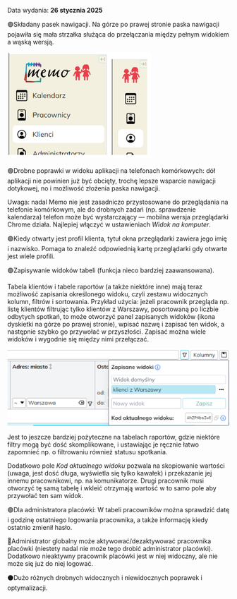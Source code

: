 Data wydania: **26 stycznia 2025**

🟢Składany pasek nawigacji. Na górze po prawej stronie paska nawigacji pojawiła się mała strzałka
służąca do przełączania między pełnym widokiem a wąską wersją.

![Pełny pasek](navigation-collapse.png)

🟢Drobne poprawki w widoku aplikacji na telefonach komórkowych: dół aplikacji nie powinien już być obcięty,
trochę lepsze wsparcie nawigacji dotykowej, no i możliwość złożenia paska nawigacji.

Uwaga: nadal Memo nie jest zasadniczo przystosowane do przeglądania na telefonie komórkowym,
ale do drobnych zadań (np. sprawdzenie kalendarza) telefon może być wystarczający — mobilna wersja
przeglądarki Chrome działa. Najlepiej włączyć w ustawieniach _Widok na komputer_.

🟢Kiedy otwarty jest profil klienta, tytuł okna przeglądarki zawiera jego imię i nazwisko.
Pomaga to znaleźć odpowiednią kartę przeglądarki gdy otwarte jest wiele profili.

🟢Zapisywanie widoków tabeli (funkcja nieco bardziej zaawansowana).

Tabela klientów i tabele raportów (a także niektóre inne) mają teraz możliwość zapisania określonego widoku,
czyli zestawu widocznych kolumn, filtrów i sortowania. Przykład użycia: jeżeli pracownik przegląda np.
listę klientów filtrując tylko klientów z Warszawy, posortowaną po liczbie odbytych spotkań,
to może otworzyć panel zapisanych widoków (ikona dyskietki na górze po prawej stronie),
wpisać nazwę i zapisać ten widok, a następnie szybko go przywołać w przyszłości. Zapisać można
wiele widoków i wygodnie się między nimi przełączać.

![Panel zapisanych widoków](table-saved-views.png)

Jest to jeszcze bardziej pożyteczne na tabelach raportów, gdzie niektóre filtry mogą być dość skomplikowane,
i ustawiając je ręcznie łatwo zapomnieć np. o filtrowaniu również statusu spotkania.

Dodatkowo pole _Kod aktualnego widoku_ pozwala na skopiowanie wartości (uwaga, jest dość długa,
wyświetla się tylko kawałek) i przekazanie jej innemu pracownikowi, np. na komunikatorze.
Drugi pracownik musi otworzyć tę samą tabelę i wkleić otrzymają wartość w to samo pole aby przywołać ten sam widok.

🟣Dla administratora placówki: W tabeli pracowników można sprawdzić datę i godzinę ostatniego
logowania pracownika, a także informację kiedy ostatnio zmienił hasło.

🔴Administrator globalny może aktywować/dezaktywować pracownika placówki (niestety nadal nie może tego
drobić administrator placówki). Dodatkowo nieaktywny pracownik placówki jest w niej widoczny,
ale nie może się już do niej logować.

⚫Dużo różnych drobnych widocznych i niewidocznych poprawek i optymalizacji.
